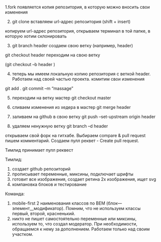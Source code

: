 1.fork
появляется копия репозитория, в которую можно вносить свои изменения

2. git clone вставляем url-адрес репозитория (shift + insert)

копируем url-адрес репозитория, открываем терминал в той папке, в которую хотим склонировать

3. git branch header
создаем свою ветку (например, header)

git checkout header
переходим на свою ветку

(git checkout –b header )

4. теперь мы имеем локальную копию репозитория с веткой header.
Работаем над своей частью проекта. комитим свои изменения

git add .
git commit –m “massage”

5. переходим на ветку мастер
git checkout master

6. сливаем изменения из хедера в мастер
git merge header

7. заливаем на github в свою ветку
git push –set-upstream origin header

8. удаляем ненужную ветку
git branch –d header

открываем свой форк на гитхабе. Выбираем compare & pull request
пишем комментарий. Создаем пулл реквет - Create pull request.

Тимлид принимает пулл реквест



Тимлид:
1. создает github репозиторий
2. прописывает переменные, миксины, подключает шрифты
3. готовит все изображения, создает ретина 2х изображения, ищет svg
4. компановка блоков и тестирование

Команда:
1. mobile-first
2 наименования классов по BEM (блок—элемент__модификатор). Помним, что не используем классы
  первый, второй, красненький.
3. никто не пишет самостоятельно переменные или миксины, используем то, что создал модератор. При необходимости, обращаемся к нему за дополнением. Работаем только над своим участком.




